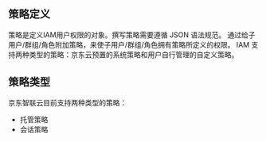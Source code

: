 ## 策略定义
策略是定义IAM用户权限的对象。撰写策略需要遵循 JSON 语法规范。
通过给子用户/群组/角色附加策略，来使子用户/群组/角色拥有策略所定义的权限。
IAM 支持两种类型的策略：京东云预置的系统策略和用户自行管理的自定义策略。

## 策略类型
京东智联云目前支持两种类型的策略：
- 托管策略
- 会话策略
